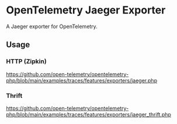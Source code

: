 # OpenTelemetry Jaeger Exporter

A Jaeger exporter for OpenTelemetry.

## Usage

### HTTP (Zipkin)
https://github.com/open-telemetry/opentelemetry-php/blob/main/examples/traces/features/exporters/jaeger.php

### Thrift
https://github.com/open-telemetry/opentelemetry-php/blob/main/examples/traces/features/exporters/jaeger_thrift.php
